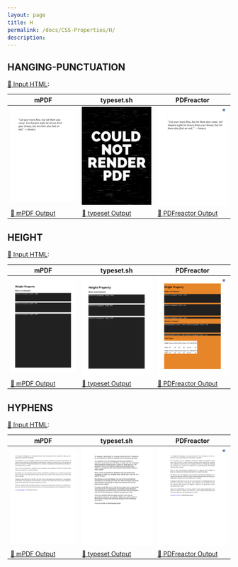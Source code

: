 ```yaml
---
layout: page
title: H
permalink: /docs/CSS-Properties/H/
description: 
---
```




## HANGING-PUNCTUATION

[📄 Input HTML](/html/CSS%20Properties/H/hanging-punctuation.html):

| mPDF | typeset.sh | PDFreactor |
|---------|---------|---------|
| ![mPDF Preview](mpdf__html_CSS_Properties_H_hanging-punctuation.html.png) | ![typeset Preview](typeset__html_CSS_Properties_H_hanging-punctuation.html.png) | ![PDFreactor Preview](pdfreactor__html_CSS_Properties_H_hanging-punctuation.html.png) |
| [📕 mPDF Output](mpdf__html_CSS_Properties_H_hanging-punctuation.html.pdf) | [📕 typeset Output](typeset__html_CSS_Properties_H_hanging-punctuation.html.pdf) | [📕 PDFreactor Output](pdfreactor__html_CSS_Properties_H_hanging-punctuation.html.pdf) |

## HEIGHT

[📄 Input HTML](/html/CSS%20Properties/H/height.html):

| mPDF | typeset.sh | PDFreactor |
|---------|---------|---------|
| ![mPDF Preview](mpdf__html_CSS_Properties_H_height.html.png) | ![typeset Preview](typeset__html_CSS_Properties_H_height.html.png) | ![PDFreactor Preview](pdfreactor__html_CSS_Properties_H_height.html.png) |
| [📕 mPDF Output](mpdf__html_CSS_Properties_H_height.html.pdf) | [📕 typeset Output](typeset__html_CSS_Properties_H_height.html.pdf) | [📕 PDFreactor Output](pdfreactor__html_CSS_Properties_H_height.html.pdf) |

## HYPHENS

[📄 Input HTML](/html/CSS%20Properties/H/hyphens.html):

| mPDF | typeset.sh | PDFreactor |
|---------|---------|---------|
| ![mPDF Preview](mpdf__html_CSS_Properties_H_hyphens.html.png) | ![typeset Preview](typeset__html_CSS_Properties_H_hyphens.html.png) | ![PDFreactor Preview](pdfreactor__html_CSS_Properties_H_hyphens.html.png) |
| [📕 mPDF Output](mpdf__html_CSS_Properties_H_hyphens.html.pdf) | [📕 typeset Output](typeset__html_CSS_Properties_H_hyphens.html.pdf) | [📕 PDFreactor Output](pdfreactor__html_CSS_Properties_H_hyphens.html.pdf) |


